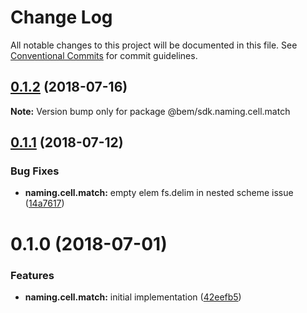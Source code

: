 # Change Log

All notable changes to this project will be documented in this file.
See [Conventional Commits](https://conventionalcommits.org) for commit guidelines.

<a name="0.1.2"></a>
## [0.1.2](https://github.com/bem/bem-sdk/compare/@bem/sdk.naming.cell.match@0.1.1...@bem/sdk.naming.cell.match@0.1.2) (2018-07-16)




**Note:** Version bump only for package @bem/sdk.naming.cell.match

<a name="0.1.1"></a>
## [0.1.1](https://github.com/bem/bem-sdk/compare/@bem/sdk.naming.cell.match@0.1.0...@bem/sdk.naming.cell.match@0.1.1) (2018-07-12)


### Bug Fixes

* **naming.cell.match:** empty elem fs.delim in nested scheme issue ([14a7617](https://github.com/bem/bem-sdk/commit/14a7617))




<a name="0.1.0"></a>
# 0.1.0 (2018-07-01)


### Features

* **naming.cell.match:** initial implementation ([42eefb5](https://github.com/bem/bem-sdk/commit/42eefb5))
